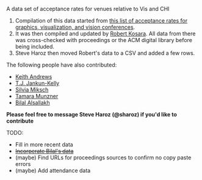 A data set of acceptance rates for venues relative to Vis and CHI

1. Compilation of this data started from [this list of acceptance rates for graphics, visualization, and vision conferences](http://web.cs.wpi.edu/~gogo/hive/AcceptanceRates/). 
2. It was then compiled and updated by [Robert Kosara](http://eagereyes.org/acceptance-rates). All data from there was cross-checked with proceedings or the ACM digital library before being included.
3. Steve Haroz then moved Robert's data to a CSV and added a few rows.

The following people have also contributed:
* [Keith Andrews](http://www.iicm.tugraz.at/keith)
* [T.J. Jankun-Kelly](http://www.cse.msstate.edu/~tjk/)
* [Silvia Miksch](http://www.donau-uni.ac.at/en/universitaet/whois/05951/index.php)
* [Tamara Munzner](http://www.cs.ubc.ca/~tmm/)
* [Bilal Alsallakh](http://cvast.tuwien.ac.at/~bilal/)

**Please feel free to message Steve Haroz (@sharoz) if you'd like to contribute**

TODO: 

* Fill in more recent data
* ~~[Incorperate Bilal's data](https://docs.google.com/spreadsheets/d/1ueJ2_j9wzsIffp6hOV7L4vqmkBPRMxX7tKYUMFDeXnk/)~~
* (maybe) Find URLs for proceedings sources to confirm no copy paste errors
* (maybe) Add attendance data
